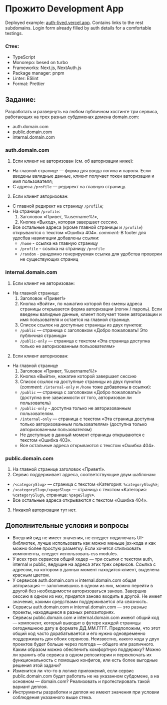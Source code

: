 # Прожито Development App

Deployed example: [auth-lived.vercel.app](https://auth-lived.vercel.app/). Contains links to the rest subdomains. Login form already filled by auth details for a comfortable testings.

### Стек:

- TypeScript
- Monorepo: besed on turbo
- Frameworks: Next.js, NextAuth.js
- Package manager: pnpm
- Linter: ESlint
- Format: Prettier

## Задание:

Разработать и развернуть на любом публичном хостинге три сервиса, работающих на трех разных субдоменах домена domain.com:

- auth.domain.com
- public.domain.com
- internal.domain.com

### auth.domain.com

1. Если клиент не авторизован (см. об авторизации ниже):

- На главной странице — форма для ввода логина и пароля. Если введены валидные данные, клиент получает токен авторизации и имя пользователя;
- С адреса `/profile` — редирект на главную страницу.

2. Если клиент авторизован:

- C главной редирект на страницу `/profile`;
- На странице `/profile`:
  1. Заголовок «Привет, %username%!»,
  2. Кнопка «Выход», которая завершает сессию.
- Все остальные адреса (кроме главной страницы и `/profile`) открываются с текстом «Ошибка 404».
  <i>comment:</i> В footer для удосбва навиигации добавлены ссылки:
  - `/home` - ссылка на главную страницу
  - `/profile` - ссылка на страницу `/profile`
  - `/random` - рандомно генерируемая ссылка для удобства проверки не существующих страниц

### internal.domain.com

1. Если клиент не авторизован:

- На главной странице:
  1. Заголовок «Привет!»
  2. Кнопка «Войти», по нажатию которой без смены адреса страницы открывается форма авторизации (логин / пароль). Если введены валидные данные, клиент получает токен авторизации и имя пользователя и остается на главной странице.
  3. Список ссылок на доступные страницы из двух пунктов:
  - `/public` — страница с заголовком «Добро пожаловать! Это публичная страница»
  - `/public-only` — страница с текстом «Эта страница доступна только не авторизованным пользователям»

2. Если клиент авторизован:

- На главной странице
  1. Заголовок «Привет, %username%!»
  2. Кнопка «Выйти», нажатие которой завершает сессию
  3. Список ссылок на доступные страницы из двух пунктов (<i>comment:</i> `/internal-only` и `/home` тоже добавлены в ссылки):
  - `/public` — страница с заголовком «Добро пожаловать!» (доступна вне зависимости от того, авторизован ли пользователь)
  - `/public-only` - доступна только не авторизованным пользователям.
  - `/internal-only` — страница с текстом «Эта страница доступна только авторизованным пользователям» (доступна только авторизованным пользователям)
  - Не доступные в данный момент страницы открываются с текстом «Ошибка 403».
  - Все остальные адреса открываются с текстом «Ошибка 404».

### public.domain.com

1. На главной странице заголовок «Привет!».
2. Сервис поддерживает адреса, соответствующие двум шаблонам:

- `/<categorySlug>` — страница с текстом «Категория: `%categorySlug%`»;
- `/<categorySlug>/<pageSlug>` — страница с текстом «Категория: `%categorySlug%`, страница: `%pageSlug%`».
- Все остальные адреса открываются с текстом «Ошибка 404».

3. Никакой авторизации тут нет.

## Дополнительные условия и вопросы

- Внешний вид не имеет значения, не следует подключать UI-библиотек, лучше использовать как можно меньше jsx-кода и как можно более простую разметку. Если хочется стилизовать компоненты, следует использовать css modules.
- У всех трех сервисов общий хедер — три ссылки с текстом auth, internal и public, ведущие на адреса этих трех сервисов. Ссылка с адресом, на котором в данных момент находится клиент, выделена красным цветом.
- У сервисов auth.domain.com и internal.domain.com общая авторизация — залогинившись в одном из них, можно перейти в другой без необходимости авторизоваться заново. Завершив сессию в одном из них, придется заново входить в другой. Не имеет значения, какими средствами поддерживается эта связность.
- Сервисы auth.domain.com и internal.domain.com — это разные проекты, находящиеся в разных репозиториях.
- Сервисы public.domain.com и internal.domain.com имеют общий код — компонент, который выводит в футере каждой страницы сегодняшнюю дату в формате ДД.ММ.ГГГГ. Предположим, что этот общий код часто дорабатывается и его нужно одновременно поддерживать для обоих сервисов. Неизвестно, какого кода у двух проектов будет больше через полгода — общего или различного. Каким образом можно обеспечить комфортную поддержку? Можно ли хранить оба сервиса в одном репозитории и переключать их функциональность с помощью конфигов, или есть более выгодные решения этой задачи?
- Изменится ли что-то в логике приложений, если сервис public.domain.com будет работать не на указанном субдомене, а на основном — domain.com? Реализовать и протестировать такой вариант деплоя.
- Инструменты разработки и деплоя не имеют значения при условии соблюдения указанного выше стека.
